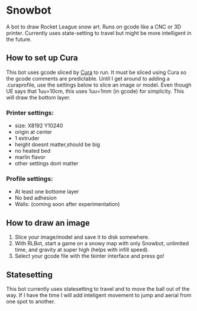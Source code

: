 # Snowbot
A bot to draw Rocket League snow art. Runs on gcode like a CNC or 3D printer. Currently uses state-setting to travel but might be more intelligent in the future.
## How to set up Cura
This bot uses gcode sliced by [Cura](https://ultimaker.com/software/ultimaker-cura) to run. It must be sliced using Cura so the gcode comments are predictable. Until I get around to adding a .curaprofile, use the settings below to slice an image or model. Even though UE says that 1uu=10cm, this uses 1uu=1mm (in gcode) for simplicity. This will draw the bottom layer.
### Printer settings:
- size: X8192 Y10240
- origin at center
- 1 extruder
- height doesnt matter,should be big
- no heated bed
- marlin flavor
- other settings dont matter
### Profile settings:
- At least one bottome layer
- No bed adhesion
- Walls: (coming soon after experimentation)
## How to draw an image
1. Slice your image/model and save it to disk somewhere. 
2. With RLBot, start a game on a snowy map with only Snowbot, unlimited time, and gravity at super high (helps with infill speed).
3. Select your gcode file with the tkinter interface and press go!
## Statesetting
This bot currently uses statesetting to travel and to move the ball out of the way. If I have the time I will add inteligent movement to jump and aerial from one spot to another.
## 
